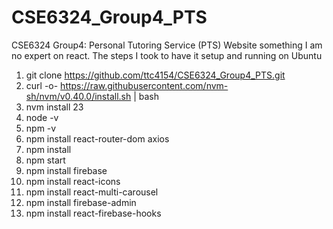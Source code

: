 # CSE6324_Group4_PTS
CSE6324 Group4: Personal Tutoring Service (PTS) Website
something
I am no expert on react. The steps I took to have it setup and running on Ubuntu

1. git clone https://github.com/ttc4154/CSE6324_Group4_PTS.git
2. curl -o- https://raw.githubusercontent.com/nvm-sh/nvm/v0.40.0/install.sh | bash
3. nvm install 23
4. node -v
5. npm -v
6. npm install react-router-dom axios
7. npm install
8. npm start
9. npm install firebase
10. npm install react-icons
11. npm install react-multi-carousel
12. npm install firebase-admin
13. npm install react-firebase-hooks
